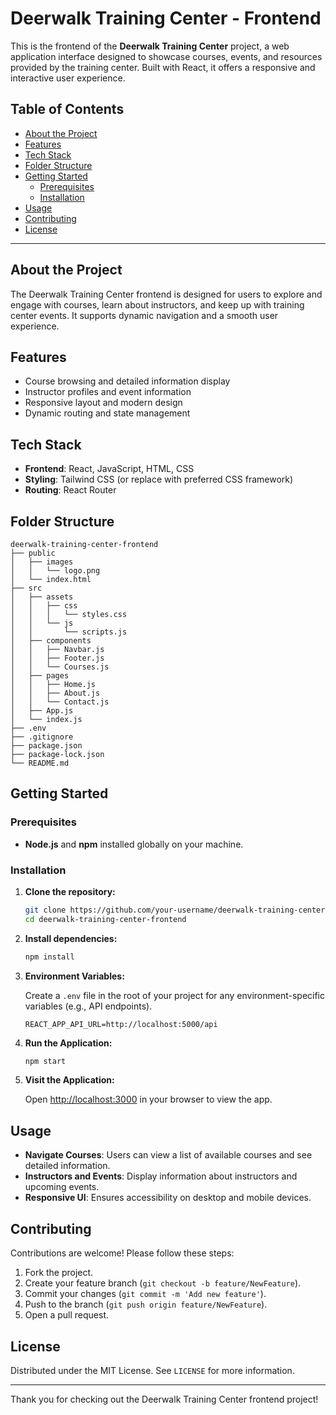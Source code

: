 
# Deerwalk Training Center - Frontend

This is the frontend of the **Deerwalk Training Center** project, a web application interface designed to showcase courses, events, and resources provided by the training center. Built with React, it offers a responsive and interactive user experience.

## Table of Contents

- [About the Project](#about-the-project)
- [Features](#features)
- [Tech Stack](#tech-stack)
- [Folder Structure](#folder-structure)
- [Getting Started](#getting-started)
  - [Prerequisites](#prerequisites)
  - [Installation](#installation)
- [Usage](#usage)
- [Contributing](#contributing)
- [License](#license)

---

## About the Project

The Deerwalk Training Center frontend is designed for users to explore and engage with courses, learn about instructors, and keep up with training center events. It supports dynamic navigation and a smooth user experience.

## Features

- Course browsing and detailed information display
- Instructor profiles and event information
- Responsive layout and modern design
- Dynamic routing and state management

## Tech Stack

- **Frontend**: React, JavaScript, HTML, CSS
- **Styling**: Tailwind CSS (or replace with preferred CSS framework)
- **Routing**: React Router

## Folder Structure

```plaintext
deerwalk-training-center-frontend
├── public
│   ├── images
│   │   └── logo.png
│   └── index.html
├── src
│   ├── assets
│   │   ├── css
│   │   │   └── styles.css
│   │   └── js
│   │       └── scripts.js
│   ├── components
│   │   ├── Navbar.js
│   │   ├── Footer.js
│   │   └── Courses.js
│   ├── pages
│   │   ├── Home.js
│   │   ├── About.js
│   │   └── Contact.js
│   ├── App.js
│   └── index.js
├── .env
├── .gitignore
├── package.json
├── package-lock.json
└── README.md
```

## Getting Started

### Prerequisites

- **Node.js** and **npm** installed globally on your machine.

### Installation

1. **Clone the repository:**

    ```bash
    git clone https://github.com/your-username/deerwalk-training-center-frontend.git
    cd deerwalk-training-center-frontend
    ```

2. **Install dependencies:**

    ```bash
    npm install
    ```

3. **Environment Variables:**

   Create a `.env` file in the root of your project for any environment-specific variables (e.g., API endpoints).

   ```plaintext
   REACT_APP_API_URL=http://localhost:5000/api
   ```

4. **Run the Application:**

    ```bash
    npm start
    ```

5. **Visit the Application:**

   Open [http://localhost:3000](http://localhost:3000) in your browser to view the app.

## Usage

- **Navigate Courses**: Users can view a list of available courses and see detailed information.
- **Instructors and Events**: Display information about instructors and upcoming events.
- **Responsive UI**: Ensures accessibility on desktop and mobile devices.

## Contributing

Contributions are welcome! Please follow these steps:

1. Fork the project.
2. Create your feature branch (`git checkout -b feature/NewFeature`).
3. Commit your changes (`git commit -m 'Add new feature'`).
4. Push to the branch (`git push origin feature/NewFeature`).
5. Open a pull request.

## License

Distributed under the MIT License. See `LICENSE` for more information.

---

Thank you for checking out the Deerwalk Training Center frontend project!
